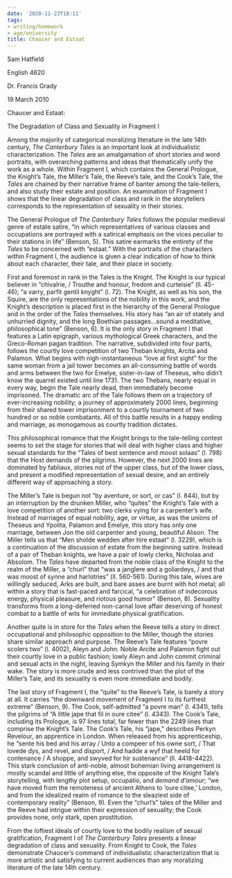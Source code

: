 ```yaml
---
date: '2020-11-23T18:11'
tags:
- writing/homework
- age/university
title: Chaucer and Estaat
---
```


Sam Hatfield

English 4620

Dr. Francis Grady

19 March 2010

Chaucer and Estaat:

The Degradation of Class and Sexuality in Fragment I

Among the majority of categorical moralizing literature in the late 14th
century, *The Canterbury Tales* is an important look at individualistic
characterization. The *Tales* are an amalgamation of short stories and
word portraits, with overarching patterns and ideas that thematically
unify the work as a whole. Within Fragment I, which contains the General
Prologue, the Knight’s Tale, the Miller’s Tale, the Reeve’s tale, and
the Cook’s Tale, the *Tales* are chained by their narrative frame of
banter among the tale-tellers, and also study their estate and position.
An examination of Fragment I shows that the linear degradation of class
and rank in the storytellers corresponds to the representation of
sexuality in their stories.

The General Prologue of *The Canterbury Tales* follows the popular
medieval genre of estate satire, “in which representatives of various
classes and occupations are portrayed with a satirical emphasis on the
vices peculiar to their stations in life” (Benson, 5). This satire
earmarks the entirety of the *Tales* to be concerned with “estaat.” With
the portraits of the characters within Fragment I, the audience is given
a clear indication of how to think about each character, their tale, and
their place in society.

First and foremost in rank in the Tales is the Knight. The Knight is our
typical believer in “chivalrie, / Trouthe and honour, fredom and
curteisie” (ll. 45-46); “a varry, parfit gentil knyght” (l. 72). The
Knight, as well as his son, the Squire, are the only representations of
the nobility in this work, and the Knight’s description is placed first
in the hierarchy of the General Prologue and in the order of the *Tales*
themselves. His story has “an air of stately and unhurried dignity, and
the long Boethian passages…sound a meditative, philosophical tone”
(Benson, 6). It is the only story in Fragment I that features a Latin
epigraph, various mythological Greek characters, and the Greco-Roman
pagan tradition. The narrative, subdivided into four parts, follows the
courtly love competition of two Theban knights, Arcita and Palamon. What
begins with nigh-instantaneous “love at first sight” for the same woman
from a jail tower becomes an all-consuming battle of words and arms
between the two for Emelye, sister-in-law of Theseus, who didn’t know
the quarrel existed until line 1731. The two Thebans, nearly equal in
every way, begin the Tale nearly dead, then immediately become
imprisoned. The dramatic arc of the Tale follows them on a trajectory of
ever-increasing nobility; a journey of approximately 2000 lines,
beginning from their shared tower imprisonment to a courtly tournament
of two hundred or so noble combatants. All of this battle results in a
happy ending and marriage, as monogamous as courtly tradition dictates.

This philosophical romance that the Knight brings to the tale-telling
contest seems to set the stage for stories that will deal with higher
class and higher sexual standards for the “Tales of best sentence and
moost solaas” (l. 798) that the Host demands of the pilgrims. However,
the next 2000 lines are dominated by fabliaux, stories not of the upper
class, but of the lower class, and present a modified representation of
sexual desire, and an entirely different way of approaching a story.

The Miller’s Tale is begun not “by aventure, or sort, or cas” (l. 844),
but by an interruption by the drunken Miller, who “quites” the Knight’s
Tale with a love competition of another sort: two clerks vying for a
carpenter’s wife. Instead of marriages of equal nobility, age, or
virtue, as was the unions of Theseus and Ypolita, Palamon and Emelye,
this story has only one marriage, between Jon the old carpenter and
young, beautiful Alison. The Miller tells us that “Men sholde wedden
after hire estaat” (l. 3229), which is a continuation of the discussion
of estate from the beginning satire. Instead of a pair of Theban
knights, we have a pair of lowly clerks, Nicholas and Absolom. The
*Tales* have departed from the noble class of the Knight to the realm of
the Miller, a “churl” that “was a janglere and a goliardeys, / and that
was moost of synne and harlotries” (ll. 560-561). During this tale,
wives are willingly seduced, Arks are built, and bare asses are burnt
with hot metal; all within a story that is fast-paced and farcical, “a
celebration of indecorous energy, physical pleasure, and riotous good
humor” (Benson, 8). Sexuality transforms from a long-deferred non-carnal
love affair deserving of honest combat to a battle of wits for immediate
physical gratification.

Another quite is in store for the *Tales* when the Reeve tells a story
in direct occupational and philosophic opposition to the Miller, though
the stories share similar approach and purpose. The Reeve’s Tale
features “povre scolers two” (l. 4002), Aleyn and John. Noble Arcite and
Palamon fight out their courtly love in a public fashion; lowly Aleyn
and John commit criminal and sexual acts in the night, leaving Symkyn
the Miller and his family in their wake. The story is more crude and
less contrived than the plot of the Miller’s Tale, and its sexuality is
even more immediate and bodily.

The last story of Fragment I, the “quite” to the Reeve’s Tale, is barely
a story at all. It carries “the downward movement of Fragment I to its
furthest extreme” (Benson, 9). The Cook, self-admitted “a povre man” (l.
4341), tells the pilgrims of “A little jape that fil in oure citee” (l.
4343). The Cook’s Tale, including its Prologue, is 97 lines total, far
fewer than the 2249 lines that comprise the Knight’s Tale. The Cook’s
Tale, his “jape,” describes Perkyn Revelour, an apprentice in London.
When released from his apprenticeship, he “sente his bed and his array /
Unto a compeer of his owne sort, / That lovede dys, and revel, and
disport, / And hadde a wyf that heeld for contenance / A shoppe, and
swyved for hir sustenance” (ll. 4418-4422). This stark conclusion of
anti-noble, almost bohemian living arrangement is mostly scandal and
little of anything else, the opposite of the Knight Tale’s storytelling,
with lengthy plot setup, occupatio, and *demand d’amour*; “we have moved
from the remoteness of ancient Athens to ‘oure citee,’ London, and from
the idealized realm of romance to the sleaziest side of contemporary
reality” (Benson, 9). Even the “churl’s” tales of the Miller and the
Reeve had intrigue within their expression of sexuality; the Cook
provides none, only stark, open prostitution.

From the loftiest ideals of courtly love to the bodily realism of sexual
gratification, Fragment I of *The Canterbury Tales* presents a linear
degradation of class and sexuality. From Knight to Cook, the *Tales*
demonstrate Chaucer’s command of individualistic characterization that
is more artistic and satisfying to current audiences than any moralizing
literature of the late 14th century.
